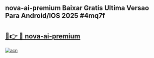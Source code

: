 ## nova-ai-premium Baixar Gratis Ultima Versao Para Android/IOS 2025 #4mq7f

# <h2><a href="https://ainizakaria.my?title=nova-ai-premium&ref=20M">🔗👉 🔴 nova-ai-premium</a></h2>

[![acn](https://github.com/user-attachments/assets/0f9c940e-d8b0-45ae-aac7-cd30a18b3e1c)](https://ainizakaria.my?title=nova-ai-premium&ref=20M)

